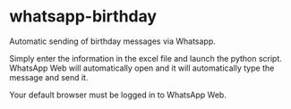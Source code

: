 # whatsapp-birthday
Automatic sending of birthday messages via Whatsapp. 

Simply enter the information in the excel file and launch the python script. 
WhatsApp Web will automatically open and it will automatically type the message and send it.

Your default browser must be logged in to WhatsApp Web.
